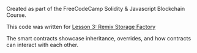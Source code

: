 Created as part of the FreeCodeCamp Solidity & Javascript Blockchain Course.

This code was written for [Lesson 3: Remix Storage Factory](https://www.youtube.com/watch?v=gyMwXuJrbJQ&t=11134s)

The smart contracts showcase inheritance, overrides, and how contracts can interact with each other.